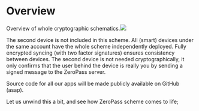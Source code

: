 # Overview

Overview of whole cryptographic schematics.![](https://zeropass.gitbooks.io/whitepaper/content/all.svg)

The second device is not included in this scheme. All \(smart\) devices under the same account have the whole scheme independently deployed. Fully encrypted syncing \(with two factor signatures\) ensures consistency between devices. The second device is not needed cryptographically, it only confirms that the user behind the device is really you by sending a signed message to the ZeroPass server.

Source code for all our apps will be made publicly available on GitHub \(asap\).

Let us unwind this a bit, and see how ZeroPass scheme comes to life;

